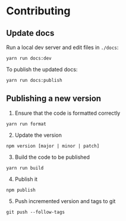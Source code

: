# Contributing

## Update docs

Run a local dev server and edit files in `./docs`:

```
yarn run docs:dev
```

To publish the updated docs:

```
yarn run docs:publish
```

## Publishing a new version

1. Ensure that the code is formatted correctly

```
yarn run format
```

2. Update the version

```
npm version [major | minor | patch]
```

3. Build the code to be published

```
yarn run build
```

4. Publish it

```
npm publish
```

5. Push incremented version and tags to git

```
git push --follow-tags
```
